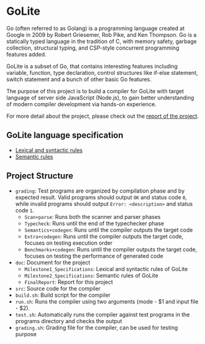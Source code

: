 # GoLite

Go (often referred to as Golang) is a programming language created at Google in 2009 by Robert Griesemer, Rob Pike, and Ken Thompson. Go is a statically typed language in the tradition of C, with memory safety, garbage collection, structural typing, and CSP-style concurrent programming features added.

GoLite is a subset of Go, that contains interesting features including variable, function, type declaration, control structures like if-else statement, switch statement and a bunch of other basic Go features. 

The purpose of this project is to build a compiler for GoLite with target language of server side JavaScript (Node.js), to gain better understanding of modern compiler development via hands-on experience.

For more detail about the project, please check out the [report of the project](https://github.com/EmolLi/GoLite/blob/master/doc/finalReport.pdf).

## GoLite language specification
- [Lexical and syntactic rules](https://github.com/EmolLi/GoLite/blob/master/doc/Milestone1_Specifications.pdf) 
- [Semantic rules](https://github.com/EmolLi/GoLite/blob/master/doc/Milestone2_Specifications.pdf)


## Project Structure
* `grading`: Test programs are organized by compilation phase and by expected result. Valid programs should output `OK` and status code `0`, while invalid programs should output `Error: <description>` and status code `1`.
  * `Scan+parse`: Runs both the scanner and parser phases
  * `Typecheck`: Runs until the end of the typechecker phase
  * `Semantics+codegen`: Runs until the compiler outputs the target code
  * `Extra+codegen`: Runs until the compiler outputs the target code, focuses on testing execution order
  * `Benchmarks+codegen`: Runs until the compiler outputs the target code, focuses on testing the performance of generated code
* `doc`: Document for the project
  * `Milestone1_Specifications`: Lexical and syntactic rules of GoLite
  * `Milestone2_Specifications`: Semantic rules of GoLite
  * `FinalReport`: Report for this project
* `src`: Source code for the compiler
* `build.sh`: Build script for the compiler
* `run.sh`: Runs the compiler using two arguments (mode - $1 and input file - $2). 
* `test.sh`: Automatically runs the compiler against test programs in the programs directory and checks the output
* `grading.sh`: Grading file for the compiler, can be used for testing purpose
